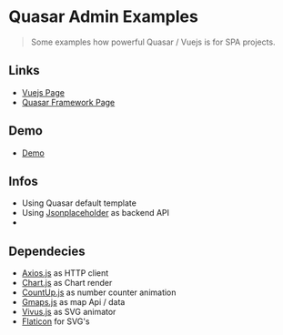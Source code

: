 # Quasar Admin Examples

> Some examples how powerful Quasar / Vuejs is for SPA projects.

## Links
* [Vuejs Page](https://vuejs.org/)
* [Quasar Framework Page](http://quasar-framework.org/)

## Demo 
* [Demo](https://quasar-admin.firebaseapp.com/ )

## Infos
* Using Quasar default template
* Using [Jsonplaceholder](https://jsonplaceholder.typicode.com/) as backend API
*

## Dependecies 
* [Axios.js](https://github.com/mzabriskie/axios) as HTTP client
* [Chart.js](http://www.chartjs.org) as Chart render
* [CountUp.js](https://inorganik.github.io/countUp.js/) as number counter animation
* [Gmaps.js](https://hpneo.github.io/gmaps/) as map Api / data
* [Vivus.js](https://maxwellito.github.io/vivus/) as SVG animator
* [Flaticon](http://www.flaticon.com) for SVG's
